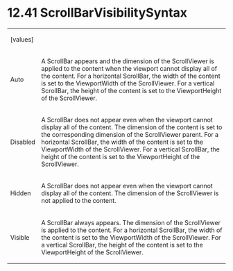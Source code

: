 <html dir="LTR" xmlns:mshelp="http://msdn.microsoft.com/mshelp" xmlns:ddue="http://ddue.schemas.microsoft.com/authoring/2003/5" xmlns:xlink="http://www.w3.org/1999/xlink" xmlns:tool="http://www.microsoft.com/tooltip"><body><input type="hidden" id="userDataCache" class="userDataStyle"><input type="hidden" id="hiddenScrollOffset"><img id="dropDownImage" style="display:none; height:0; width:0;" src="../local/drpdown.gif"><img id="dropDownHoverImage" style="display:none; height:0; width:0;" src="../local/drpdown_orange.gif"><img id="collapseImage" style="display:none; height:0; width:0;" src="../local/collapse.gif"><img id="expandImage" style="display:none; height:0; width:0;" src="../local/exp.gif"><img id="collapseAllImage" style="display:none; height:0; width:0;" src="../local/collall.gif"><img id="expandAllImage" style="display:none; height:0; width:0;" src="../local/expall.gif"><img id="copyImage" style="display:none; height:0; width:0;" src="../local/copycode.gif"><img id="copyHoverImage" style="display:none; height:0; width:0;" src="../local/copycodeHighlight.gif"><div id="header"><h1 class="heading">12.41 ScrollBarVisibilitySyntax</h1></div><div id="mainSection"><div id="mainBody"><div id="allHistory" class="saveHistory" onsave="saveAll()" onload="loadAll()"></div>
			<div id="sectionSection0" class="section" name="collapseableSection"><content xmlns="http://ddue.schemas.microsoft.com/authoring/2003/5" xmlns:wsd="http://wsdev.schemas.microsoft.com/authoring/2008/2" xmlns:msxsl="urn:schemas-microsoft-com:xslt" xmlns:script="urn:script" xmlns:build="urn:build">
				</content></div><div id="sectionSection1" class="section" name="collapseableSection"><content xmlns="http://ddue.schemas.microsoft.com/authoring/2003/5" xmlns:wsd="http://wsdev.schemas.microsoft.com/authoring/2008/2" xmlns:msxsl="urn:schemas-microsoft-com:xslt" xmlns:script="urn:script" xmlns:build="urn:build">
					<p xmlns=""><b></b></p><table class="ProtocolAuthoredTable" xmlns=""><tr>
								<td>
									<p>[values]</p>
								</td>
								<td>
								</td>
							</tr><tr>
							<td>
								<p>Auto</p>
							</td>
							<td>
								<p>A ScrollBar appears and the dimension of the ScrollViewer is applied to the content when the viewport cannot display all of the content. For a horizontal ScrollBar, the width of the content is set to the ViewportWidth of the ScrollViewer. For a vertical ScrollBar, the height of the content is set to the ViewportHeight of the ScrollViewer.</p>
							</td>
						</tr><tr>
							<td>
								<p>Disabled</p>
							</td>
							<td>
								<p>A ScrollBar does not appear even when the viewport cannot display all of the content. The dimension of the content is set to the corresponding dimension of the ScrollViewer parent. For a horizontal ScrollBar, the width of the content is set to the ViewportWidth of the ScrollViewer. For a vertical ScrollBar, the height of the content is set to the ViewportHeight of the ScrollViewer.</p>
							</td>
						</tr><tr>
							<td>
								<p>Hidden</p>
							</td>
							<td>
								<p>A ScrollBar does not appear even when the viewport cannot display all of the content. The dimension of the ScrollViewer is not applied to the content.</p>
							</td>
						</tr><tr>
							<td>
								<p>Visible</p>
							</td>
							<td>
								<p>A ScrollBar always appears. The dimension of the ScrollViewer is applied to the content. For a horizontal ScrollBar, the width of the content is set to the ViewportWidth of the ScrollViewer. For a vertical ScrollBar, the height of the content is set to the ViewportHeight of the ScrollViewer.</p>
							</td>
						</tr></table>
				</content></div><!--[if gte IE 5]>
			<tool:tip element="languageFilterToolTip" avoidmouse="false"/>
		<![endif]--></div><a name="feedback"></a><span></span></div></body></html>